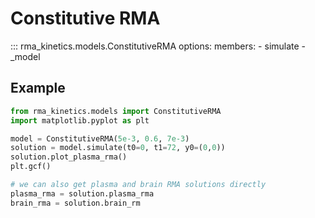 # Constitutive RMA

::: rma_kinetics.models.ConstitutiveRMA
    options:
      members:
        - simulate
        - _model

## Example

```python
from rma_kinetics.models import ConstitutiveRMA
import matplotlib.pyplot as plt

model = ConstitutiveRMA(5e-3, 0.6, 7e-3)
solution = model.simulate(t0=0, t1=72, y0=(0,0))
solution.plot_plasma_rma()
plt.gcf()

# we can also get plasma and brain RMA solutions directly
plasma_rma = solution.plasma_rma
brain_rma = solution.brain_rm
```

